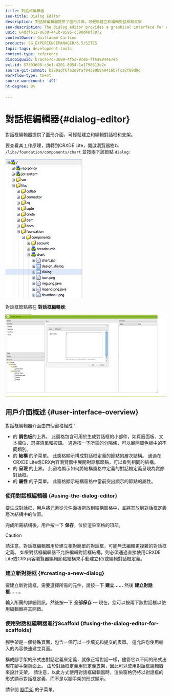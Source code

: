 ```yaml
---
title: 對話框編輯器
seo-title: Dialog Editor
description: 對話框編輯器提供了圖形介面，可輕鬆建立和編輯對話框和支架
seo-description: The dialog editor provides a graphical interface for easily creating and editing dialog boxes and scaffolds
uuid: 64d3fb12-8638-441b-8595-c590d48f3072
contentOwner: Guillaume Carlino
products: SG_EXPERIENCEMANAGER/6.5/SITES
topic-tags: development-tools
content-type: reference
discoiquuid: b7ac457d-3689-4f5d-9ceb-ff6a9944e7eb
exl-id: 57303608-c3e1-4201-8054-1a1798613e2c
source-git-commit: b220adf6fa3e9faf94389b9a9416b7fca2f89d9d
workflow-type: tm+mt
source-wordcount: '491'
ht-degree: 0%

---
```


# 對話框編輯器{#dialog-editor}

對話框編輯器提供了圖形介面，可輕鬆建立和編輯對話框和支架。

要查看其工作原理，請轉到CRXDE Lite，開啟瀏覽器樹以 `/libs/foundation/components/chart` 並按兩下該節點 `dialog`:

![chlimage_1-247](assets/chlimage_1-247.png)

對話框節點將在 **對話框編輯器**:

![screen_shot_2012-02-01at25033pm](assets/screen_shot_2012-02-01at25033pm.png)

## 用戶介面概述 {#user-interface-overview}

對話框編輯器介面由四個窗格組成：

* 的 **調色板**&#x200B;的上界。 此窗格包含可用於生成對話框的小部件，如頁籤面板、文本欄位、選擇清單和按鈕。 通過按一下所需的分隔條，可以展開調色板中的不同類別。
* 的 **結構** 的子菜單。 此窗格顯示構成對話框定義的節點的層次結構。 通過在CRXDE Lite或CRX內容瀏覽器中展開對話框節點，可以看到相同的結構。
* 的 **呈現** 的上界。 此窗格顯示如何將結構窗格中定義的對話框定義呈現為實際對話框。
* 的 **屬性** 的子菜單。 此窗格顯示結構窗格中當前突出顯示的節點的屬性。

### 使用對話框編輯器 {#using-the-dialog-editor}

要生成對話框，用戶將元素從元件面板拖放到結構窗格中，並將其放到對話框定義層次結構中的位置。

完成所需結構後，用戶按一下 **保存**，位於渲染窗格的頂部。

>[!CAUTION]
>
>請注意，對話框編輯器用於建立相對簡單的對話框，可能無法編輯更複雜的對話框定義。 如果對話框編輯器不允許編輯對話框結構，則必須通過直接使用CRXDE Lite或CRX內容瀏覽器編輯節點結構來手動建立和/或編輯對話框定義。

### 建立新對話框 {#creating-a-new-dialog}

要建立新對話框，需要選擇所需的元件，請按一下 **建立……** 然後 **建立對話框……**。

輸入所需的詳細資訊，然後按一下 **全部保存**  — 現在，您可以按兩下該對話框以使用編輯器將其開啟。

### 使用對話框編輯器進行Scaffold {#using-the-dialog-editor-for-scaffolds}

腳手架是一個特殊頁面，包含一個可以一步填充和提交的表單。 這允許您使用輸入的內容快速建立頁面。

構成腳手架的形式由對話定義來定義，就像正常對話一樣，儘管它以不同的形式出現在腳手架頁面上。 由於對話框定義用於定義支架，因此可以使用對話框編輯器來設計支架。 請注意，以此方式使用對話框編輯器時，渲染窗格仍將以對話框的形式顯示對話框定義，而不是以腳手架的形式顯示。

請參閱 [腳手架](/help/sites-authoring/scaffolding.md) 的子菜單。
